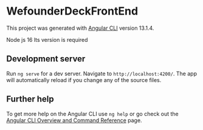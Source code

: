 # WefounderDeckFrontEnd

This project was generated with [Angular CLI](https://github.com/angular/angular-cli) version 13.1.4.

Node js 16 lts version is required

## Development server

Run `ng serve` for a dev server. Navigate to `http://localhost:4200/`. The app will automatically reload if you change any of the source files.


## Further help

To get more help on the Angular CLI use `ng help` or go check out the [Angular CLI Overview and Command Reference](https://angular.io/cli) page.
